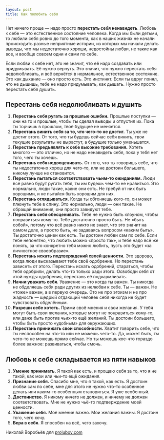 ```yaml
---
layout: post
title: Как полюбить себя
---
```


Нет ничего проще — надо просто **перестать себя ненавидеть**. Любовь к себе — это естественное состояние человека. Когда мы были детьми, то любили себя ровно до того момента, как в наших жизнях не начали происходить разные неприятные истории, из которых мы начали делать выводы, что мы недостаточно хороши, недостойны любви, не такие как все, и вообще совсем одни и сами по себе.

Если любви к себе нет, это не значит, что её надо создавать или придумывать. Её нужно вернуть. Это значит, что нужно перестать себя недолюбливать, и всё вернётся в нормальное, естественное состояние. Это как дыхание — оно просто есть. Это инстинкт. Если ты вдруг понял, что не дышишь, тебе не надо придумывать, как дышать. Нужно просто перестать себя душить.

## Перестань себя недолюбливать и душить

1. **Перестань себя ругать за прошлые ошибки.** Прошлые поступки — они на то и прошлые, чтобы ты сделал выводы и отпустил их. Пока ты торчишь в прошлом, твоё будущее не меняется.
2. **Перестань винить себя за то, что чего-то не достиг.** Ты уже не достиг этого. От того, что ты будешь сейчас себя винить, твои текущие результаты не вырастут, а будущие только уменьшатся.
3. **Перестань предъявлять к себе высокие требования.** Хотеть многого — это отлично, но не надо ненавидеть себя, пока у тебя нет того, чего ты хочешь.
4. **Перестань себя недооценивать.** От того, что ты говоришь себе, что ты недостаточно хорош для чего-то, или не достоин большего, никому лучше не становится.
5. **Перестань пытаться соответствовать чьим-то ожиданиям.** Люди всё равно будут ругать тебя, ты им будешь чем-то не нравиться. Это нормально, люди такие, какие они есть. Не требуй от них быть хорошими, и не пытайся быть хорошим для них.
6. **Перестань оглядываться.** Когда ты обгоняешь кого-то, он может плюнуть тебе в спину. Это нормально, люди — они такие. Не обращай внимания, они просто завидуют тебе.
7. **Перестань себя обесценивать.** Тебе не нужно быть клоуном, чтобы понравиться кому-то. Тебе достаточно просто быть. Не «быть собой», потому что всё равно никто не знает, что это значит на самом деле, а просто быть, не задаваясь вопросом «каким быть». Ты достаточно ценен как есть. Ты достоин любви сам по себе. Если тебе непонятно, что любить можно «просто так», и тебе надо всё же понять, за что конкретно тебя можно любить, пусть это будет «за личностное своеобразие».
8. **Перестань искать подтверждений своей ценности.** Это здорово, когда люди высказывают тебе своё одобрение. Но перестань зависеть от этого. Перестань искать одобрений, стараться, чтобы тебя одобрили, делать что-то только ради этого. Освободи себя от этой нужды одобрения, перестань её подкармливать.
9. **Начни уважать себя.** Уважение — это когда ты важен. Ты никогда не обделяешь себя ради других из нелюбви к себе. Ты — важен. Не «тоже» важен, а в первую очередь. Это не про эгоизм и не про жадность — щедрый отдающий человек себя никогда не будет чувствовать обделённым.
10. **Разреши себе хотеть.** Прими своё мнения и свои желания. У тебя могут быть свои желания, которые могут не понравиться кому-то, или даже быть против чьих-то ещё желаний. Ты достоин большего, чтобы быть просто «удобным» для окружающих.
11. **Перестань принижать свои способности.** Хватит говорить себе, что ты неспособен на что-то или не можешь чего-то. Да, может быть, ты чего-то не можешь прямо сейчас. Но ты можешь кое-что гораздо более важное: развиваться, чтобы смочь.

## Любовь к себе складывается из пяти навыков

1. **Умение принимать.** Я такой как есть, и прощаю себя за то, что я не такой, как мои или чьи-то ещё ожидания.
2. **Признание себя.** Cпасибо мне, что я такой, как есть. Я достоин любви сам по себе, мне для этого не нужно что-то особенное делать или каким-то особенным становиться. Я уже особенный.
3. **Достоинство.** Я никому ничего не должен, и ничему не должен соответствовать. Мне не нужно чьё-то подтверждение моей ценности.
4. **Уважение себя.** Моё мнение важно. Мои желания важны. Я достоин того, чего хочу.
5. **Вера в себя.** Я способен на всё, чего захочу.

Николай Воробьёв для [prolubov.com](http://prolubov.com/)